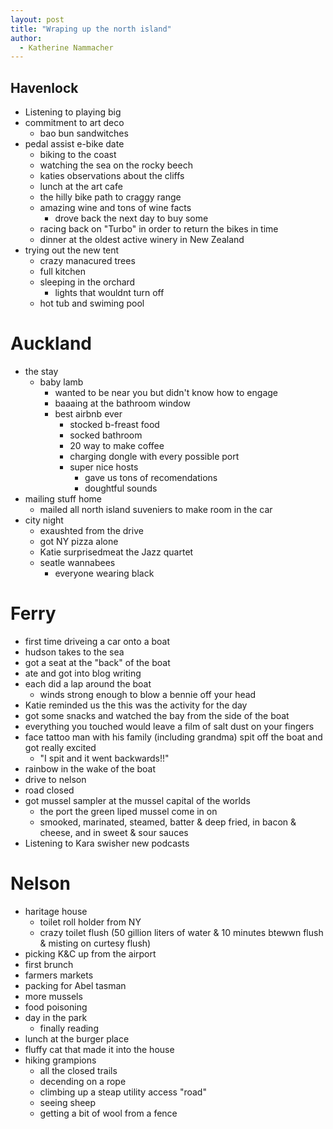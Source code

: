 ```yaml
---
layout: post
title: "Wraping up the north island"
author:
  - Katherine Nammacher
---
```


## Havenlock
- Listening to playing big
- commitment to art deco
  - bao bun sandwitches 
- pedal assist e-bike date
  - biking to the coast
  - watching the sea on the rocky beech
  - katies observations about the cliffs
  - lunch at the art cafe
  - the hilly bike path to craggy range
  - amazing wine and tons of wine facts
    - drove back the next day to buy some
  - racing back on "Turbo" in order to return the bikes in time
  - dinner at the oldest active winery in New Zealand
- trying out the new tent
  - crazy manacured trees
  - full kitchen
  - sleeping in the orchard
    - lights that wouldnt turn off
  - hot tub and swiming pool

# Auckland
- the stay
  - baby lamb
    - wanted to be near you but didn't know how to engage
    - baaaing at the bathroom window
    - best airbnb ever
      - stocked b-freast food
      - socked bathroom
      - 20 way to make coffee
      - charging dongle with every possible port
      - super nice hosts
        - gave us tons of recomendations
        - doughtful sounds
- mailing stuff home
  - mailed all north island suveniers to make room in the car
- city night
  - exaushted from the drive
  - got NY pizza alone
  - Katie surprisedmeat the Jazz quartet
  - seatle wannabees 
    - everyone wearing black

# Ferry
- first time driveing a car onto a boat
- hudson takes to the sea
- got a seat at the "back" of the boat
- ate and got into blog writing
- each did a lap around the boat
  - winds strong enough to blow a bennie off your head
- Katie reminded us the this was the activity for the day
- got some snacks and watched the bay from the side of the boat
- everything you touched would leave a film of salt dust on your fingers
- face tattoo man with his family (including grandma) spit off the boat and got really excited
  - "I spit and it went backwards!!"
- rainbow in the wake of the boat
- drive to nelson
- road closed
- got mussel sampler at the mussel capital of the worlds
  - the port the green liped mussel come in on
  - smooked, marinated, steamed, batter & deep fried, in bacon & cheese, and in sweet & sour sauces
- Listening to Kara swisher new podcasts

# Nelson
- haritage house
  - toilet roll holder from NY
  - crazy toilet flush (50 gillion liters of water & 10 minutes btewwn flush & misting on curtesy flush)
- picking K&C up from the airport
- first brunch
- farmers markets
- packing for Abel tasman
- more mussels
- food poisoning 
- day in the park
  - finally reading
- lunch at the burger place
- fluffy cat that made it into the house
- hiking grampions
  - all the closed trails
  - decending on a rope
  - climbing up a steap utility access "road"
  - seeing sheep 
  - getting a bit of wool from a fence